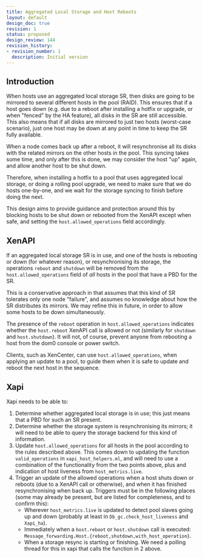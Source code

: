 ```yaml
---
title: Aggregated Local Storage and Host Reboots
layout: default
design_doc: true
revision: 1
status: proposed
design_review: 144
revision_history:
- revision_number: 1
  description: Initial version
---
```


## Introduction

When hosts use an aggregated local storage SR, then disks are going to be mirrored to several different hosts in the pool (RAID). This ensures that if a host goes down (e.g. due to a reboot after installing a hotfix or upgrade, or when "fenced" by the HA feature), all disks in the SR are still accessible. This also means that if all disks are mirrored to just two hosts (worst-case scenario), just one host may be down at any point in time to keep the SR fully available.

When a node comes back up after a reboot, it will resynchronise all its disks with the related mirrors on the other hosts in the pool. This syncing takes some time, and only after this is done, we may consider the host "up" again, and allow another host to be shut down.

Therefore, when installing a hotfix to a pool that uses aggregated local storage, or doing a rolling pool upgrade, we need to make sure that we do hosts one-by-one, and we wait for the storage syncing to finish before doing the next.

This design aims to provide guidance and protection around this by blocking hosts to be shut down or rebooted from the XenAPI except when safe, and setting the `host.allowed_operations` field accordingly.


## XenAPI

If an aggregated local storage SR is in use, and one of the hosts is rebooting or down (for whatever reason), or resynchronising its storage, the operations `reboot` and `shutdown` will be removed from the `host.allowed_operations` field of _all_ hosts in the pool that have a PBD for the SR.

This is a conservative approach in that assumes that this kind of SR tolerates only one node "failure", and assumes no knowledge about how the SR distributes its mirrors. We may refine this in future, in order to allow some hosts to be down simultaneously.

The presence of the `reboot` operation in `host.allowed_operations` indicates whether the `host.reboot` XenAPI call is allowed or not (similarly for `shutdown` and `host.shutdown`). It will not, of course, prevent anyone from rebooting a host from the dom0 console or power switch.

Clients, such as XenCenter, can use `host.allowed_operations`, when applying an update to a pool, to guide them when it is safe to update and reboot the next host in the sequence.


## Xapi

Xapi needs to be able to:

1. Determine whether aggregated local storage is in use; this just means that a PBD for such an SR present.
2. Determine whether the storage system is resynchronising its mirrors; it will need to be able to query the storage backend for this kind of information.
3. Update `host.allowed_operations` for all hosts in the pool according to the rules described above. This comes down to updating the function `valid_operations` in `xapi_host_helpers.ml`, and will need to use a combination of the functionality from the two points above, plus and indication of host liveness from `host_metrics.live`.
4. Trigger an update of the allowed operations when a host shuts down or reboots (due to a XenAPI call or otherwise), and when it has finished resynchronising when back up. Triggers must be in the following places (some may already be present, but are listed for completeness, and to confirm this):
	* Wherever `host_metrics.live` is updated to detect pool slaves going up and down (probably at least in `Db_gc.check_host_liveness` and `Xapi_ha`).
	* Immediately when a `host.reboot` or `host.shutdown` call is executed: `Message_forwarding.Host.{reboot,shutdown,with_host_operation}`.
	* When a storage resync is starting or finishing. We need a polling thread for this in xapi that calls the function in 2 above.

